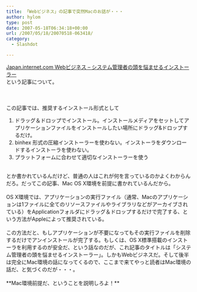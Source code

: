 ```yaml
---
title: 「Webビジネス」の記事で突然Macのお話が・・・
author: hylom
type: post
date: 2007-05-18T06:34:18+00:00
url: /2007/05/18/20070518-063418/
category:
  - Slashdot

---
```

 [Japan.internet.com Webビジネス &#8211; システム管理者の頭を悩ませるインストーラー][1]   
という記事について。</br>  
</br>   
この記事では、推奨するインストール形式として</br> 

  1. ドラッグ＆ドロップでインストール。インストールメディアをセットしてアプリケーションファイルをインストールしたい場所にドラッグ&ドロップするだけ。 
  2. binhex 形式の圧縮インストーラーを使わない。インストーラをダウンロードするインストーラを使わない。 
  3. プラットフォームに合わせて適切なインストーラーを使う 

</br>   
とか書かれているんだけど、普通の人はこれが何を言っているのかよくわからんだろ。だってこの記事、Mac OS X環境を前提に書かれているんだから。</br>  
</br>   
OS X環境では、アプリケーションの実行ファイル（通常、Macのアプリケーションは1ファイルに全てのリソースファイルやライブラリなどがアーカイブされている）をApplicationフォルダにドラッグ＆ドロップするだけで完了する、という方法がAppleによって推奨されている。</br>  
</br>   
この方法だと、もしアプリケーションが不要になってもその実行ファイルを削除するだけでアンインストールが完了する。もしくは、OS X標準搭載のインストーラを利用するのが安全だ、という話なのだが、これ記事のタイトルは「システム管理者の頭を悩ませるインストーラー」。しかもWebビジネスだ。そして後半は完全にMac環境の話になってくるので、ここまで来てやっと読者はMac環境の話だ、と気づくのだが・・・。</br>  
</br>   
  **Mac環境前提だ、ということを説明しろよ！** </br>  
</br>  
</br>

 [1]: http://japan.internet.com/busnews/20070518/6.html?rss
